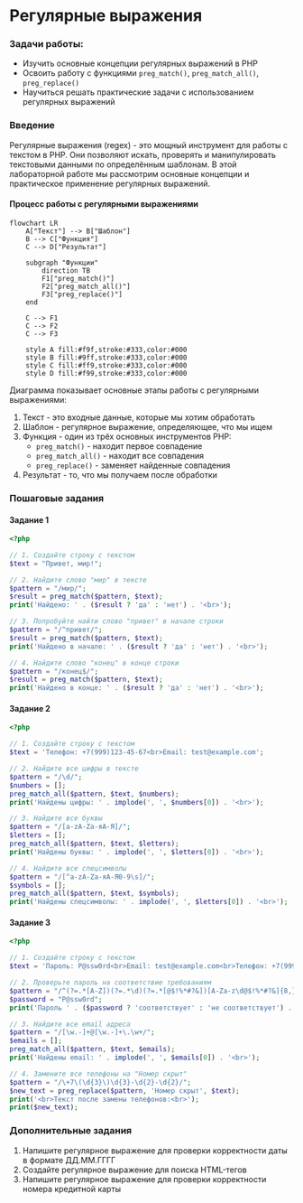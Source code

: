# Регулярные выражения

### Задачи работы:
- Изучить основные концепции регулярных выражений в PHP
- Освоить работу с функциями `preg_match()`, `preg_match_all()`, `preg_replace()`
- Научиться решать практические задачи с использованием регулярных выражений

### Введение

Регулярные выражения (regex) - это мощный инструмент для работы с текстом в PHP. Они позволяют искать, проверять и манипулировать текстовыми данными по определённым шаблонам. В этой лабораторной работе мы рассмотрим основные концепции и практическое применение регулярных выражений.

#### Процесс работы с регулярными выражениями

```mermaid
flowchart LR
    A["Текст"] --> B["Шаблон"]
    B --> C["Функция"]
    C --> D["Результат"]
    
    subgraph "Функции"
        direction TB
        F1["preg_match()"]
        F2["preg_match_all()"]
        F3["preg_replace()"]
    end
    
    C --> F1
    C --> F2
    C --> F3
    
    style A fill:#f9f,stroke:#333,color:#000
    style B fill:#9ff,stroke:#333,color:#000
    style C fill:#ff9,stroke:#333,color:#000
    style D fill:#f99,stroke:#333,color:#000
```

Диаграмма показывает основные этапы работы с регулярными выражениями:

1. Текст - это входные данные, которые мы хотим обработать
2. Шаблон - регулярное выражение, определяющее, что мы ищем
3. Функция - один из трёх основных инструментов PHP:
   - `preg_match()` - находит первое совпадение
   - `preg_match_all()` - находит все совпадения
   - `preg_replace()` - заменяет найденные совпадения
4. Результат - то, что мы получаем после обработки

### Пошаговые задания

#### Задание 1

```php
<?php

// 1. Создайте строку с текстом
$text = "Привет, мир!";

// 2. Найдите слово "мир" в тексте
$pattern = "/мир/";
$result = preg_match($pattern, $text);
print('Найдено: ' . ($result ? 'да' : 'нет') . '<br>');

// 3. Попробуйте найти слово "привет" в начале строки
$pattern = "/^привет/";
$result = preg_match($pattern, $text);
print('Найдено в начале: ' . ($result ? 'да' : 'нет') . '<br>');

// 4. Найдите слово "конец" в конце строки
$pattern = "/конец$/";
$result = preg_match($pattern, $text);
print('Найдено в конце: ' . ($result ? 'да' : 'нет') . '<br>');
```

#### Задание 2

```php
<?php

// 1. Создайте строку с текстом
$text = 'Телефон: +7(999)123-45-67<br>Email: test@example.com';

// 2. Найдите все цифры в тексте
$pattern = "/\d/";
$numbers = [];
preg_match_all($pattern, $text, $numbers);
print('Найдены цифры: ' . implode(', ', $numbers[0]) . '<br>');

// 3. Найдите все буквы
$pattern = "/[a-zA-Zа-яА-Я]/";
$letters = [];
preg_match_all($pattern, $text, $letters);
print('Найдены буквы: ' . implode(', ', $letters[0]) . '<br>');

// 4. Найдите все спецсимволы
$pattern = "/[^a-zA-Zа-яА-Я0-9\s]/";
$symbols = [];
preg_match_all($pattern, $text, $symbols);
print('Найдены спецсимволы: ' . implode(', ', $letters[0]) . '<br>');
```

#### Задание 3

```php
<?php

// 1. Создайте строку с текстом
$text = 'Пароль: P@ssw0rd<br>Email: test@example.com<br>Телефон: +7(999)123-45-67';

// 2. Проверьте пароль на соответствие требованиям
$pattern = "/^(?=.*[A-Z])(?=.*\d)(?=.*[@$!%*#?&])[A-Za-z\d@$!%*#?&]{8,}$/";
$password = "P@ssw0rd";
print('Пароль ' . ($password ? 'соответствует' : 'не соответствует') . ' требованиям<br>');

// 3. Найдите все email адреса
$pattern = "/[\w.-]+@[\w.-]+\.\w+/";
$emails = [];
preg_match_all($pattern, $text, $emails);
print('Найдены email: ' . implode(', ', $emails[0]) . '<br>');

// 4. Замените все телефоны на "Номер скрыт"
$pattern = "/\+7\(\d{3}\)\d{3}-\d{2}-\d{2}/";
$new_text = preg_replace($pattern, 'Номер скрыт', $text);
print('<br>Текст после замены телефонов:<br>');
print($new_text);
```

### Дополнительные задания

1. Напишите регулярное выражение для проверки корректности даты в формате ДД.ММ.ГГГГ
2. Создайте регулярное выражение для поиска HTML-тегов
3. Напишите регулярное выражение для проверки корректности номера кредитной карты

